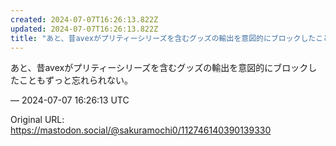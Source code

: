```yaml
---
created: 2024-07-07T16:26:13.822Z
updated: 2024-07-07T16:26:13.822Z
title: "あと、昔avexがプリティーシリーズを含むグッズの輸出を意図的にブロックしたこと[...]"
---
```


<p>あと、昔avexがプリティーシリーズを含むグッズの輸出を意図的にブロックしたこともずっと忘れられない。</p>

&mdash; 2024-07-07 16:26:13 UTC

Original URL: https://mastodon.social/@sakuramochi0/112746140390139330
